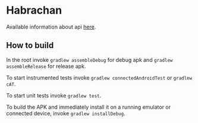 # Habrachan

Available information about api [here](https://github.com/Makentoshe/Habrachan/wiki).

## How to build

In the root invoke `gradlew assembleDebug` for debug apk and `gradlew assembleRelease` for release apk.

To start instrumented tests invoke  `gradlew connectedAndroidTest` or `gradlew cAT`.

To start unit tests invoke `gradlew test`.

To build the APK and immediately install it on a running emulator or connected device, invoke `gradlew installDebug`.
